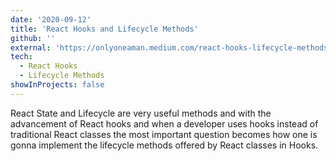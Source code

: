 ```yaml
---
date: '2020-09-12'
title: 'React Hooks and Lifecycle Methods'
github: ''
external: 'https://onlyoneaman.medium.com/react-hooks-lifecycle-methods-f41292ccd01c'
tech:
  - React Hooks
  - Lifecycle Methods
showInProjects: false
---
```


React State and Lifecycle are very useful methods and with the advancement of React hooks and when a developer uses hooks instead of traditional React classes the most important question becomes how one is gonna implement the lifecycle methods offered by React classes in Hooks.
